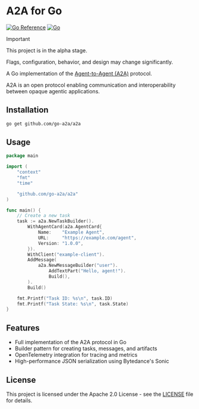 # A2A for Go

[![Go Reference](https://pkg.go.dev/badge/github.com/go-a2a/a2a.svg)](https://pkg.go.dev/github.com/go-a2a/a2a)
[![Go](https://github.com/go-a2a/a2a/actions/workflows/go.yml/badge.svg)](https://github.com/go-a2a/a2a/actions/workflows/test.yml)

> [!IMPORTANT]
> This project is in the alpha stage.
>
> Flags, configuration, behavior, and design may change significantly.

A Go implementation of the [Agent-to-Agent (A2A)](https://github.com/google/A2A) protocol. 

A2A is an open protocol enabling communication and interoperability between opaque agentic applications.

## Installation

```bash
go get github.com/go-a2a/a2a
```

## Usage

```go
package main

import (
	"context"
	"fmt"
	"time"

	"github.com/go-a2a/a2a"
)

func main() {
	// Create a new task
	task := a2a.NewTaskBuilder().
		WithAgentCard(a2a.AgentCard{
			Name:    "Example Agent",
			URL:     "https://example.com/agent",
			Version: "1.0.0",
		}).
		WithClient("example-client").
		AddMessage(
			a2a.NewMessageBuilder("user").
				AddTextPart("Hello, agent!").
				Build(),
		).
		Build()

	fmt.Printf("Task ID: %s\n", task.ID)
	fmt.Printf("Task State: %s\n", task.State)
}
```

## Features

- Full implementation of the A2A protocol in Go
- Builder pattern for creating tasks, messages, and artifacts
- OpenTelemetry integration for tracing and metrics
- High-performance JSON serialization using Bytedance's Sonic

## License

This project is licensed under the Apache 2.0 License - see the [LICENSE](./LICENSE) file for details.
